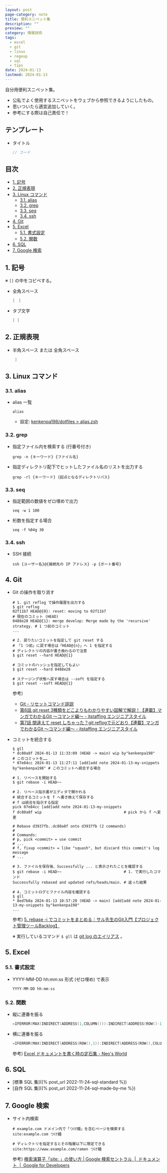 ```yaml
---
layout: post
page-category: note
title: 便利スニペット集
description: ""
preview: ""
category: 情報技術
tags:
  - excel
  - git
  - linux
  - regexp
  - sql
  - tips
date: 2024-01-13
lastmod: 2024-01-13
---
```


自分用便利スニペット集。

- 公私でよく使用するスニペットをウェブから参照できるようにしたもの。
- 思いついたら適宜追加していく。
- 参考にする際は自己責任で！

<!-- omit in toc -->
## テンプレート

- タイトル

  ```c
  // コード
  ```

<!-- omit in toc -->
## 目次

- [1. 記号](#1-記号)
- [2. 正規表現](#2-正規表現)
- [3. Linux コマンド](#3-linux-コマンド)
  - [3.1. alias](#31-alias)
  - [3.2. grep](#32-grep)
  - [3.3. seq](#33-seq)
  - [3.4. ssh](#34-ssh)
- [4. Git](#4-git)
- [5. Excel](#5-excel)
  - [5.1. 書式設定](#51-書式設定)
  - [5.2. 関数](#52-関数)
- [6. SQL](#6-sql)
- [7. Google 検索](#7-google-検索)

## 1. 記号

※ `[]` の中をコピペする。

- 全角スペース

  ```c
  [　]
  ```

- タブ文字

  ```c
  [	]
  ```

## 2. 正規表現

- 半角スペース または 全角スペース

  ```c
   |　
  ```

## 3. Linux コマンド

### 3.1. alias

- alias 一覧

  ```shell
  alias
  ```

  - 設定: [kenkenpa198/dotfiles > alias.zsh](https://github.com/kenkenpa198/dotfiles/blob/main/zsh/rc/alias.zsh)

### 3.2. grep

- 指定ファイル内を検索する (行番号付き)

  ```shell
  grep -n {キーワード} {ファイル名}
  ```

- 指定ディレクトリ配下でヒットしたファイル名のリストを出力する

  ```shell
  grep -rl {キーワード} {起点となるディレクトリパス}
  ```

### 3.3. seq

- 指定範囲の数値をゼロ埋めで出力

  ```shell
  seq -w 1 100
  ```

- 桁数を指定する場合

  ```shell
  seq -f %04g 30
  ```

### 3.4. ssh

- SSH 接続

  ```shell
  ssh {ユーザー名}@{接続先の IP アドレス} -p {ポート番号}
  ```

## 4. Git

- Git の操作を取り消す

  ```shell
  # 1. git reflog で操作履歴を出力する
  $ git reflog
  02f11b7 HEAD@{0}: reset: moving to 02f11b7                               # 現在のコミット (HEAD)
  0488e28 HEAD@{1}: merge develop: Merge made by the 'recursive' strategy. # 1 つ前のコミット
  ...

  # 2. 戻りたいコミットを指定して git reset する
  # 「1 つ前」に戻す場合は「HEAD@{n}」へ 1 を指定する
  # ディレクトリの内容が書き換わるので注意
  $ git reset --hard HEAD@{1}

  # コミットのハッシュを指定してもよい
  $ git reset --hard 0488e28

  # ステージング状態へ戻す場合は --soft を指定する
  $ git reset --soft HEAD@{1}
  ```

  参考)

    - [Git - リセットコマンド詳説](https://git-scm.com/book/ja/v2/Git-%E3%81%AE%E3%81%95%E3%81%BE%E3%81%96%E3%81%BE%E3%81%AA%E3%83%84%E3%83%BC%E3%83%AB-%E3%83%AA%E3%82%BB%E3%83%83%E3%83%88%E3%82%B3%E3%83%9E%E3%83%B3%E3%83%89%E8%A9%B3%E8%AA%AC)
    - [第6話 git reset 3種類をどこよりもわかりやすい図解で解説！【連載】マンガでわかるGit ～コマンド編～ - itstaffing エンジニアスタイル](https://www.r-staffing.co.jp/engineer/entry/20191129_1)
    - [第7話 間違えて reset しちゃった？git reflogで元どおり【連載】マンガでわかるGit ～コマンド編～ - itstaffing エンジニアスタイル](https://www.r-staffing.co.jp/engineer/entry/20191227_1)

- コミットを統合する

  ```shell
  $ gll
  * dc80a8f 2024-01-13 11:33:09 (HEAD -> main) wip by"kenkenpa198"                   # このコミットを……
  * 07e84cc 2024-01-13 11:27:11 [add]add note 2024-01-13-my-snippets by"kenkenpa198" # このコミットへ統合する場合
  ```

  ```shell
  # 1. リベースを開始する
  $ git rebase -i HEAD~~
  ```

  ```shell
  # 2. リベース指示書がエディタで開かれる
  # 統合するコミットを f へ書き換えて保存する
  # f は統合を指示する指定
  pick 07e84cc [add]add note 2024-01-13-my-snippets
  f dc80a8f wip                                     # pick から f へ変更

  # Rebase d3937fb..dc80a8f onto d3937fb (2 commands)
  #
  # Commands:
  # p, pick <commit> = use commit
  # ...
  # f, fixup <commit> = like "squash", but discard this commit's log message
  # ...
  ```

  ```shell
  # 3. ファイルを保存後、Successfully ... と表示されたことを確認する
  $ git rebase -i HEAD~~                            # 1. で実行したコマンド
  Successfully rebased and updated refs/heads/main. # 返った結果

  # 4. コミットログとファイル内容を確認する
  $ gll
  * 8ed7b8a 2024-01-13 10:57:20 (HEAD -> main) [add]add note 2024-01-13-my-snippets by"kenkenpa198"
  ...
  ```

  参考) [5. rebase -i でコミットをまとめる｜サル先生のGit入門【プロジェクト管理ツールBacklog】](https://backlog.com/ja/git-tutorial/stepup/32/)

  ※ 実行しているコマンド `$ gll` は [git log のエイリアス](https://github.com/kenkenpa198/dotfiles/blob/fe695c145ec1c6b35849622cc3b26703d0ef5700/zsh/rc/alias.zsh#L100) 。

## 5. Excel

### 5.1. 書式設定

- YYYY-MM-DD hh:mm:ss 形式 (ゼロ埋め) で表示

  ```c
  YYYY-MM-DD hh:mm:ss
  ```

### 5.2. 関数

- 縦に連番を振る

  ```c
  =IFERROR(MAX(INDIRECT(ADDRESS(1,COLUMN())):INDIRECT(ADDRESS(ROW()-1,COLUMN())))+1,1)
  ```

- 横に連番を振る

  ```c
  =IFERROR(MAX(INDIRECT(ADDRESS(ROW(),1)):INDIRECT(ADDRESS(ROW(),COLUMN()-1)))+1,1)
  ```

  参考) [Excel ドキュメントを書く時の定石集 - Neo's World](https://neos21.net/tech/business-communication/excel-best-practices.html)

## 6. SQL

- [標準 SQL 集]({% post_url 2022-11-24-sql-standard %})
- [自作 SQL 集]({% post_url 2022-11-24-sql-made-by-me %})

## 7. Google 検索

- サイト内検索

  ```shell
  # example.com ドメイン内で「つけ麺」を含むページを検索する
  site:example.com つけ麺

  # ディレクトリを指定するとその階層以下に限定できる
  site:https://www.example.com/ramen つけ麺
  ```

  参考) [検索演算子「site: 」の使い方 \| Google 検索セントラル  \|  ドキュメント  \|  Google for Developers](https://developers.google.com/search/docs/monitor-debug/search-operators/all-search-site?hl=ja)
